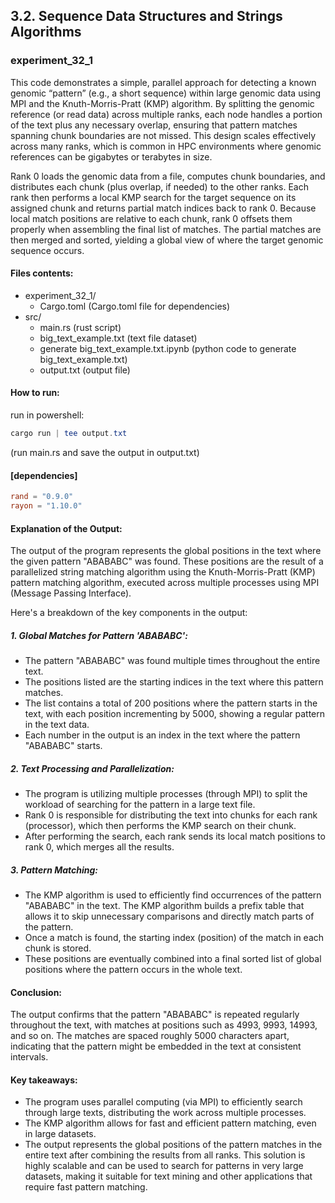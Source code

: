 ## 3.2. Sequence Data Structures and Strings Algorithms

### experiment_32_1

This code demonstrates a simple, parallel approach for detecting a known genomic “pattern” (e.g., a short sequence) within large genomic data using MPI and the Knuth-Morris-Pratt (KMP) algorithm. By splitting the genomic reference (or read data) across multiple ranks, each node handles a portion of the text plus any necessary overlap, ensuring that pattern matches spanning chunk boundaries are not missed. This design scales effectively across many ranks, which is common in HPC environments where genomic references can be gigabytes or terabytes in size.

Rank 0 loads the genomic data from a file, computes chunk boundaries, and distributes each chunk (plus overlap, if needed) to the other ranks. Each rank then performs a local KMP search for the target sequence on its assigned chunk and returns partial match indices back to rank 0. Because local match positions are relative to each chunk, rank 0 offsets them properly when assembling the final list of matches. The partial matches are then merged and sorted, yielding a global view of where the target genomic sequence occurs.

#### Files contents:
* experiment_32_1/
  * Cargo.toml (Cargo.toml file for dependencies)
* src/
  * main.rs (rust script)
  * big_text_example.txt (text file dataset)
  * generate big_text_example.txt.ipynb (python code to generate big_text_example.txt)
  * output.txt (output file)

#### How to run:

run in powershell:

```powershell
cargo run | tee output.txt
```

(run main.rs and save the output in output.txt)
  
#### [dependencies]

```toml
rand = "0.9.0"
rayon = "1.10.0"
```

#### Explanation of the Output:
The output of the program represents the global positions in the text where the given pattern "ABABABC" was found. These positions are the result of a parallelized string matching algorithm using the Knuth-Morris-Pratt (KMP) pattern matching algorithm, executed across multiple processes using MPI (Message Passing Interface).

Here's a breakdown of the key components in the output:

##### 1. Global Matches for Pattern 'ABABABC':

* The pattern "ABABABC" was found multiple times throughout the entire text.
* The positions listed are the starting indices in the text where this pattern matches.
* The list contains a total of 200 positions where the pattern starts in the text, with each position incrementing by 5000, showing a regular pattern in the text data.
* Each number in the output is an index in the text where the pattern "ABABABC" starts.

##### 2. Text Processing and Parallelization:

* The program is utilizing multiple processes (through MPI) to split the workload of searching for the pattern in a large text file.
* Rank 0 is responsible for distributing the text into chunks for each rank (processor), which then performs the KMP search on their chunk.
* After performing the search, each rank sends its local match positions to rank 0, which merges all the results.

##### 3. Pattern Matching:

* The KMP algorithm is used to efficiently find occurrences of the pattern "ABABABC" in the text. The KMP algorithm builds a prefix table that allows it to skip unnecessary comparisons and directly match parts of the pattern.
* Once a match is found, the starting index (position) of the match in each chunk is stored.
* These positions are eventually combined into a final sorted list of global positions where the pattern occurs in the whole text.

#### Conclusion:
The output confirms that the pattern "ABABABC" is repeated regularly throughout the text, with matches at positions such as 4993, 9993, 14993, and so on. The matches are spaced roughly 5000 characters apart, indicating that the pattern might be embedded in the text at consistent intervals.

#### Key takeaways:

* The program uses parallel computing (via MPI) to efficiently search through large texts, distributing the work across multiple processes.
* The KMP algorithm allows for fast and efficient pattern matching, even in large datasets.
* The output represents the global positions of the pattern matches in the entire text after combining the results from all ranks.
This solution is highly scalable and can be used to search for patterns in very large datasets, making it suitable for text mining and other applications that require fast pattern matching.



